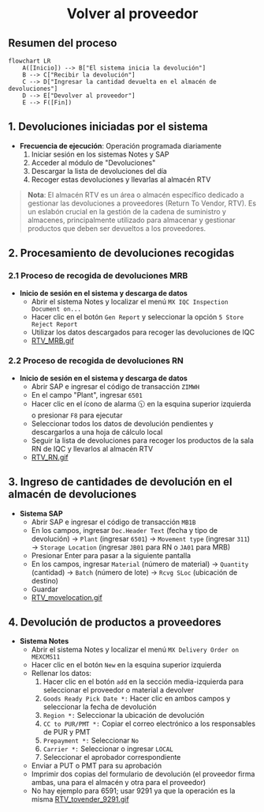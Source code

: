<div style="text-align: center;"> <h1>Volver al proveedor</h1> </div>

## Resumen del proceso
```mermaid
flowchart LR
    A([Inicio]) --> B["El sistema inicia la devolución"]
    B --> C["Recibir la devolución"]
    C --> D["Ingresar la cantidad devuelta en el almacén de devoluciones"]
    D --> E["Devolver al proveedor"]
    E --> F([Fin])
```
    

## 1. Devoluciones iniciadas por el sistema
* **Frecuencia de ejecución**: Operación programada diariamente
  1. Iniciar sesión en los sistemas Notes y SAP
  2. Acceder al módulo de "Devoluciones"
  3. Descargar la lista de devoluciones del día
  4. Recoger estas devoluciones y llevarlas al almacén RTV
> **Nota**:
> El almacén RTV es un área o almacén específico dedicado a gestionar las devoluciones a proveedores (Return To Vendor, RTV). Es un eslabón crucial en la gestión de la cadena de suministro y almacenes, principalmente utilizado para almacenar y gestionar productos que deben ser devueltos a los proveedores.


## 2. Procesamiento de devoluciones recogidas

### 2.1 Proceso de recogida de devoluciones MRB
* **Inicio de sesión en el sistema y descarga de datos**
   - Abrir el sistema Notes y localizar el menú `MX IQC Inspection Document on...`
   - Hacer clic en el botón `Gen Report` y seleccionar la opción `5 Store Reject Report`
   - Utilizar los datos descargados para recoger las devoluciones de IQC
   - [RTV_MRB.gif](https://github.com/dlelyw/VTX_6501/blob/main/files/gif/RTV_MRB.gif)

### 2.2 Proceso de recogida de devoluciones RN
* **Inicio de sesión en el sistema y descarga de datos**
   - Abrir SAP e ingresar el código de transacción `ZIMWH`
   - En el campo "Plant", ingresar `6501`
   - Hacer clic en el ícono de alarma 🕥 en la esquina superior izquierda o presionar `F8` para ejecutar
   - Seleccionar todos los datos de devolución pendientes y descargarlos a una hoja de cálculo local
   - Seguir la lista de devoluciones para recoger los productos de la sala RN de IQC y llevarlos al almacén RTV
   - [RTV_RN.gif](https://github.com/dlelyw/VTX_6501/blob/main/files/gif/RTV_RN.gif)

## 3. Ingreso de cantidades de devolución en el almacén de devoluciones
* **Sistema SAP**
   - Abrir SAP e ingresar el código de transacción `MB1B`
   - En los campos, ingresar `Doc.Header Text` (fecha y tipo de devolución) → `Plant` (ingresar `6501`) → `Movement type` (ingresar `311`) → `Storage Location` (ingresar `JB01` para RN o `JA01` para MRB)
   - Presionar Enter para pasar a la siguiente pantalla
   - En los campos, ingresar `Material` (número de material) → `Quantity` (cantidad) → `Batch` (número de lote) → `Rcvg SLoc` (ubicación de destino)
   - Guardar
   - [RTV_movelocation.gif](https://github.com/dlelyw/VTX_6501/blob/main/files/gif/RTV_movelocation.gif)

## 4. Devolución de productos a proveedores
* **Sistema Notes**
    - Abrir el sistema Notes y localizar el menú `MX Delivery Order on MEXCMS11`
    - Hacer clic en el botón `New` en la esquina superior izquierda
    - Rellenar los datos:
         1. Hacer clic en el botón `add` en la sección media-izquierda para seleccionar el proveedor o material a devolver
         2. `Goods Ready Pick Date *:` Hacer clic en ambos campos y seleccionar la fecha de devolución
         3. `Region *:` Seleccionar la ubicación de devolución
         4. `CC to PUR/PMT *:` Copiar el correo electrónico a los responsables de PUR y PMT
         5. `Prepayment *:` Seleccionar `No`
         6. `Carrier *:` Seleccionar o ingresar `LOCAL`
         7. Seleccionar el aprobador correspondiente
    - Enviar a PUT o PMT para su aprobación
    - Imprimir dos copias del formulario de devolución (el proveedor firma ambas, una para el almacén y otra para el proveedor)
    - No hay ejemplo para 6591; usar 9291 ya que la operación es la misma [RTV_tovender_9291.gif](https://github.com/dlelyw/VTX_6501/blob/main/files/gif/RTV_tovender_9291.gif)
       